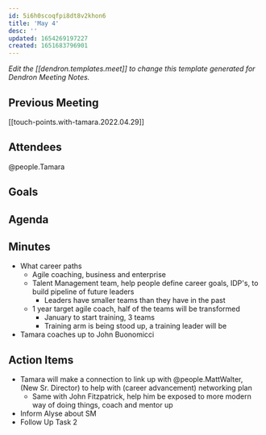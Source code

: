 ```yaml
---
id: 5i6h0scoqfpi8dt8v2khon6
title: 'May 4'
desc: ''
updated: 1654269197227
created: 1651683796901
---
```

_Edit the [[dendron.templates.meet]] to change this template generated for Dendron Meeting Notes._

## Previous Meeting
[[touch-points.with-tamara.2022.04.29]]

## Attendees
@people.Tamara 

## Goals


## Agenda


## Minutes
- What career paths
    - Agile coaching, business and enterprise
    - Talent Management team, help people define career goals, IDP's, to build pipeline of future leaders
      - Leaders have smaller teams than they have in the past
    - 1 year target agile coach, half of the teams will be transformed
      - January to start training, 3 teams
      - Training arm is being stood up, a training leader will be 
- Tamara coaches up to John Buonomicci

## Action Items
- Tamara will make a connection to link up with @people.MattWalter, (New Sr. Director) to help with (career advancement) networking plan
  - Same with John Fitzpatrick, help him be exposed to more modern way of doing things, coach and mentor up
- Inform Alyse about SM
- Follow Up Task 2
